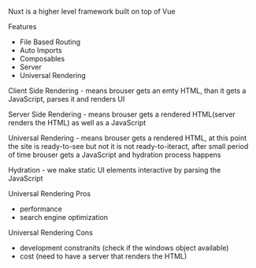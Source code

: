 Nuxt is a higher level framework built on top of Vue

Features
* File Based Routing
* Auto Imports
* Composables
* Server
* Universal Rendering

Client Side Rendering - means brouser gets an emty HTML, than it gets a JavaScript, parses it and renders UI

Server Side Rendering - means brouser gets a rendered HTML(server renders the HTML) as well as a JavaScript

Universal Rendering - means brouser gets a rendered HTML, at this point the site is ready-to-see but not it is not ready-to-iteract, after small period of time brouser gets a JavaScript and hydration process happens

Hydration - we make static UI elements interactive by parsing the JavaScript 

Universal Rendering Pros
* performance
* search engine optimization

Universal Rendering Cons
* development constranits (check if the windows object available)
* cost (need to have a server that renders the HTML)
